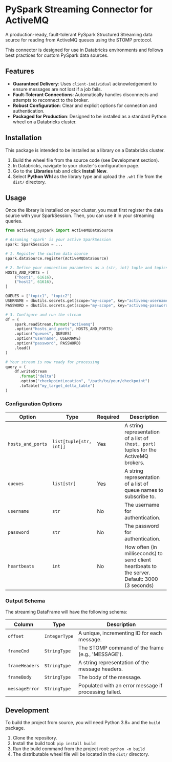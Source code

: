 # PySpark Streaming Connector for ActiveMQ

A production-ready, fault-tolerant PySpark Structured Streaming data source for reading from ActiveMQ queues using the STOMP protocol.

This connector is designed for use in Databricks environments and follows best practices for custom PySpark data sources.

## Features

-   **Guaranteed Delivery**: Uses `client-individual` acknowledgement to ensure messages are not lost if a job fails.
-   **Fault-Tolerant Connections**: Automatically handles disconnects and attempts to reconnect to the broker.
-   **Robust Configuration**: Clear and explicit options for connection and authentication.
-   **Packaged for Production**: Designed to be installed as a standard Python wheel on a Databricks cluster.

## Installation

This package is intended to be installed as a library on a Databricks cluster.

1.  Build the wheel file from the source code (see Development section).
2.  In Databricks, navigate to your cluster's configuration page.
3.  Go to the **Libraries** tab and click **Install New**.
4.  Select **Python Whl** as the library type and upload the `.whl` file from the `dist/` directory.

## Usage

Once the library is installed on your cluster, you must first register the data source with your SparkSession. Then, you can use it in your streaming queries.

```python
from activemq_pyspark import ActiveMQDataSource

# Assuming 'spark' is your active SparkSession
spark: SparkSession = ...

# 1. Register the custom data source
spark.dataSource.register(ActiveMQDataSource)

# 2. Define your connection parameters as a (str, int) tuple and topics/queues as a list of strings
HOSTS_AND_PORTS = [
    ("host1", 61616),
    ("host2", 61616),
]

QUEUES = ["topic1", "topic2"]
USERNAME = dbutils.secrets.get(scope="my-scope", key="activemq-username")
PASSWORD = dbutils.secrets.get(scope="my-scope", key="activemq-password")

# 3. Configure and run the stream
df = (
    spark.readStream.format("activemq")
    .option("hosts_and_ports", HOSTS_AND_PORTS)
    .option("queues", QUEUES)
    .option("username", USERNAME)
    .option("password", PASSWORD)
    .load()
)

# Your stream is now ready for processing
query = (
    df.writeStream
      .format("delta")
      .option("checkpointLocation", "/path/to/your/checkpoint")
      .toTable("my_target_delta_table")
)
```

### Configuration Options

| Option              | Type                               | Required | Description                                                                                             |
| ------------------- | ---------------------------------- | -------- | ------------------------------------------------------------------------------------------------------- |
| `hosts_and_ports`   | `list[tuple[str, int]]`       | Yes      | A string representation of a list of `(host, port)` tuples for the ActiveMQ brokers.                    |
| `queues`            | `list[str]`                   | Yes      | A string representation of a list of queue names to subscribe to.                                       |
| `username`          | `str`                              | No       | The username for authentication.                                                                        |
| `password`          | `str`                              | No       | The password for authentication.                                                                        |
| `heartbeats`        | `int`                              | No       | How often (in milliseconds) to send client heartbeats to the server. Default: 3000 (3 seconds)                                                                   |

### Output Schema

The streaming DataFrame will have the following schema:

| Column         | Type      | Description                                           |
| -------------- | --------- | ----------------------------------------------------- |
| `offset`       | `IntegerType` | A unique, incrementing ID for each message.           |
| `frameCmd`     | `StringType`  | The STOMP command of the frame (e.g., 'MESSAGE').     |
| `frameHeaders` | `StringType`  | A string representation of the message headers.       |
| `frameBody`    | `StringType`  | The body of the message.                              |
| `messageError` | `StringType`  | Populated with an error message if processing failed. |

## Development

To build the project from source, you will need Python 3.8+ and the `build` package.

1.  Clone the repository.
2.  Install the build tool: `pip install build`
3.  Run the build command from the project root: `python -m build`
4.  The distributable wheel file will be located in the `dist/` directory.
